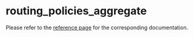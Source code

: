 # routing_policies_aggregate

Please refer to the [reference page](https://docs.infrahub.app/schema-library/reference/routing_policies_aggregate) for the corresponding documentation.

